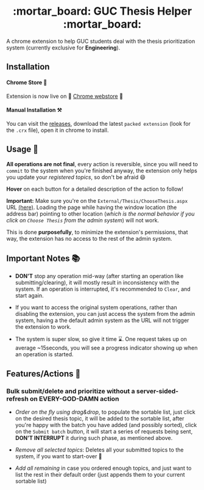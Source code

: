 <h1 align="center">
  :mortar_board: GUC Thesis Helper :mortar_board:
</h1>

A chrome extension to help GUC students deal with the thesis prioritization system (currently exclusive for **Engineering**).

## Installation

#### Chrome Store :rocket:

Extension is now live on :tada: [Chrome webstore](https://chrome.google.com/webstore/detail/guc-thesis-helper/moefbpbkffafidnhfelbkhoondeledam) :tada:

#### Manual Installation :hammer_and_pick:

You can visit the [releases](https://github.com/AbdullahKady/guc-thesis-helper/releases), download the latest `packed extension` (look for the `.crx` file), open it in chrome to install.

## Usage :checkered_flag:

**All operations are not final**, every action is reversible, since you will need to `commit` to the system when you're finished anyway, the extension only helps you update your _registered topics_, so don't be afraid :smile:

**Hover** on each button for a detailed description of the action to follow!

**Important:** Make sure you're on the `External/Thesis/ChooseThesis.aspx` URL [(here)](https://student.guc.edu.eg/External/Thesis/ChooseThesis.aspx). Loading the page while having the window location (the address bar) pointing to other location (_which is the normal behavior if you click on `Choose Thesis` from the admin system_) will not work.

This is done **purposefully**, to minimize the extension's permissions, that way, the extension has no access to the rest of the admin system.

## Important Notes :books:

- **DON'T** stop any operation mid-way (after starting an operation like submitting/clearing), it will mostly result in inconsistency with the system. If an operation is interrupted, it's recommended to `Clear`, and start again.

- If you want to access the original system operations, rather than disabling the extension, you can just access the system from the admin system, having a the default admin system as the URL will not trigger the extension to work.

- The system is super slow, so give it time :hourglass:. One request takes up on average ~15seconds, you will see a progress indicator showing up when an operation is started.

## Features/Actions :mag_right:

### Bulk submit/delete and prioritize without a server-sided-refresh on **EVERY-GOD-DAMN** action

- _Order on the fly using drag&drop_, to populate the sortable list, just click on the desired thesis topic, it will be added to the sortable list, after you're happy with the batch you have added (and possibly sorted), click on the `Submit batch` button, it will start a series of requests being sent, **DON'T INTERRUPT** it during such phase, as mentioned above.

- _Remove all selected topics_: Deletes all your submitted topics to the system, if you want to start-over :volcano:

- _Add all remaining_ in case you ordered enough topics, and just want to list the rest in their default order (just appends them to your current sortable list)
